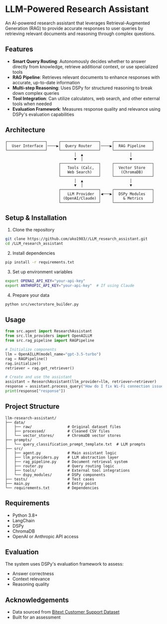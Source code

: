 
# LLM-Powered Research Assistant

An AI-powered research assistant that leverages Retrieval-Augmented Generation (RAG) to provide accurate responses to user queries by retrieving relevant documents and reasoning through complex questions.

## Features

- **Smart Query Routing**: Autonomously decides whether to answer directly from knowledge, retrieve additional context, or use specialized tools
- **RAG Pipeline**: Retrieves relevant documents to enhance responses with accurate, up-to-date information
- **Multi-step Reasoning**: Uses DSPy for structured reasoning to break down complex queries
- **Tool Integration**: Can utilize calculators, web search, and other external tools when needed
- **Evaluation Framework**: Measures response quality and relevance using DSPy's evaluation capabilities

## Architecture

```ascii
┌─────────────────┐     ┌─────────────────┐     ┌─────────────────┐
│  User Interface │────▶│  Query Router   │────▶│  RAG Pipeline   │
└─────────────────┘     └─────────────────┘     └─────────────────┘
                               │  ▲                     │
                               ▼  │                     ▼
                        ┌─────────────────┐     ┌─────────────────┐
                        │   Tools (Calc,  │     │  Vector Store   │
                        │   Web Search)   │     │   (ChromaDB)    │
                        └─────────────────┘     └─────────────────┘
                               │  ▲                     │
                               ▼  │                     ▼
                        ┌─────────────────┐     ┌─────────────────┐
                        │   LLM Provider  │◀───▶│  DSPy Modules   │
                        │ (OpenAI/Claude) │     │    & Metrics    │
                        └─────────────────┘     └─────────────────┘
```

## Setup & Installation

1. Clone the repository

```bash
git clone https://github.com/ako1983//LLM_research_assistant.git
cd /LLM_research_assistant
```

2. Install dependencies

```bash
pip install -r requirements.txt
```

3. Set up environment variables

```bash
export OPENAI_API_KEY="your-api-key"
export ANTHROPIC_API_KEY="your-api-key"  # If using Claude
```

4. Prepare your data

```bash
python src/vectorstore_builder.py
```

## Usage

```python
from src.agent import ResearchAssistant
from src.llm_providers import OpenAILLM
from src.rag_pipeline import RAGPipeline

# Initialize components
llm = OpenAILLM(model_name="gpt-3.5-turbo")
rag = RAGPipeline()
rag.initialize()
retriever = rag.get_retriever()

# Create and use the assistant
assistant = ResearchAssistant(llm_provider=llm, retriever=retriever)
response = assistant.process_query("How do I fix Wi-Fi connection issues?")
print(response["response"])
```

## Project Structure

```
llm-research-assistant/
├── data/
│   ├── raw/                # Original dataset files
│   ├── processed/          # Cleaned CSV files
│   └── vector_stores/      # ChromaDB vector stores
├── prompts/
│   └── query_classification_prompt_template.txt  # LLM prompts
├── src/
│   ├── agent.py            # Main assistant logic
│   ├── llm_providers.py    # LLM abstraction layer
│   ├── rag_pipeline.py     # Document retrieval system
│   ├── router.py           # Query routing logic
│   ├── tools/              # External tool integrations
│   └── dspy_modules/       # DSPy components
├── tests/                  # Test cases
├── main.py                 # Entry point
└── requirements.txt        # Dependencies
```

## Requirements

- Python 3.8+
- LangChain
- DSPy
- ChromaDB
- OpenAI or Anthropic API access

## Evaluation

The system uses DSPy's evaluation framework to assess:

- Answer correctness
- Context relevance
- Reasoning quality

## Acknowledgements

- Data sourced from [Bitext Customer Support Dataset](https://huggingface.co/datasets/bitext/Bitext-customer-support-llm-chatbot-training-dataset)
- Built for an assessment
